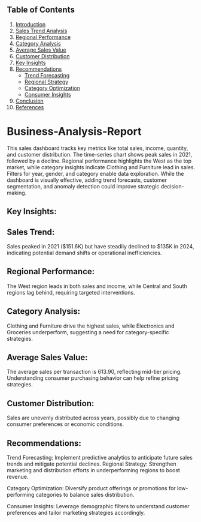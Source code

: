 
   ## Table of Contents

1. [Introduction](#introduction)  
2. [Sales Trend Analysis](#sales-trend-analysis)  
3. [Regional Performance](#regional-performance)  
4. [Category Analysis](#category-analysis)  
5. [Average Sales Value](#average-sales-value)  
6. [Customer Distribution](#customer-distribution)  
7. [Key Insights](#key-insights)  
8. [Recommendations](#recommendations)  
   - [Trend Forecasting](#trend-forecasting)  
   - [Regional Strategy](#regional-strategy)  
   - [Category Optimization](#category-optimization)  
   - [Consumer Insights](#consumer-insights)  
9. [Conclusion](#conclusion)  
10. [References](#references)  


# Business-Analysis-Report
This sales dashboard tracks key metrics like total sales, income, quantity, and customer distribution. The time-series chart shows peak sales in 2021, followed by a decline. Regional performance highlights the West as the top market, while category insights indicate Clothing and Furniture lead in sales.
Filters for year, gender, and category enable data exploration. While the dashboard is visually effective, adding trend forecasts, customer segmentation, and anomaly detection could improve strategic decision-making.

## Key Insights:

## Sales Trend: 
Sales peaked in 2021 ($151.6K) but have steadily declined to $135K in 2024, indicating potential demand shifts or operational inefficiencies.

## Regional Performance: 
The West region leads in both sales and income, while Central and South regions lag behind, requiring targeted interventions.

## Category Analysis: 
Clothing and Furniture drive the highest sales, while Electronics and Groceries underperform, suggesting a need for category-specific strategies.

## Average Sales Value: 
The average sales per transaction is 613.90, reflecting mid-tier pricing. Understanding consumer purchasing behavior can help refine pricing strategies.

## Customer Distribution: 
Sales are unevenly distributed across years, possibly due to changing consumer preferences or economic conditions.

## Recommendations:
Trend Forecasting: Implement predictive analytics to anticipate future sales trends and mitigate potential declines.
Regional Strategy: Strengthen marketing and distribution efforts in underperforming regions to boost revenue.

Category Optimization: Diversify product offerings or promotions for low-performing categories to balance sales distribution.

Consumer Insights: Leverage demographic filters to understand customer preferences and tailor marketing strategies accordingly.
